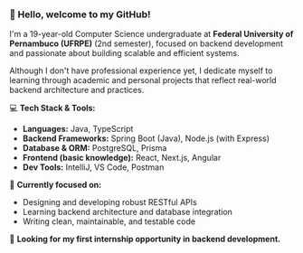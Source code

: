 ### 👋 Hello, welcome to my GitHub!

I'm a 19-year-old Computer Science undergraduate at **Federal University of Pernambuco (UFRPE)** (2nd semester), focused on backend development and passionate about building scalable and efficient systems.

Although I don't have professional experience yet, I dedicate myself to learning through academic and personal projects that reflect real-world backend architecture and practices.

💻 **Tech Stack & Tools:**

- **Languages:** Java, TypeScript  
- **Backend Frameworks:** Spring Boot (Java), Node.js (with Express)  
- **Database & ORM:** PostgreSQL, Prisma  
- **Frontend (basic knowledge):** React, Next.js, Angular  
- **Dev Tools:** IntelliJ, VS Code, Postman  

🎯 **Currently focused on:**

- Designing and developing robust RESTful APIs  
- Learning backend architecture and database integration  
- Writing clean, maintainable, and testable code  

🚀 **Looking for my first internship opportunity in backend development.**
